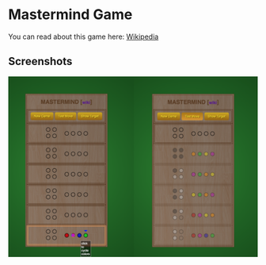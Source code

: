 # Mastermind Game

You can read about this game here: [Wikipedia](https://en.wikipedia.org/wiki/Mastermind_(board_game))

## Screenshots 
![Screenshots](screenshot.png)

